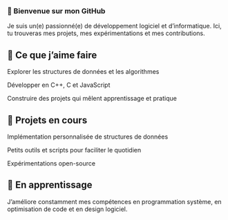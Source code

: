 ### 👋 Bienvenue sur mon GitHub

Je suis un(e) passionné(e) de développement logiciel et d’informatique.
Ici, tu trouveras mes projets, mes expérimentations et mes contributions.

## 🚀 Ce que j’aime faire

Explorer les structures de données et les algorithmes

Développer en C++, C et JavaScript

Construire des projets qui mêlent apprentissage et pratique

## 📂 Projets en cours

Implémentation personnalisée de structures de données

Petits outils et scripts pour faciliter le quotidien

Expérimentations open-source

## 🌱 En apprentissage

J’améliore constamment mes compétences en programmation système, en optimisation de code et en design logiciel.

<!--
**maxregenassPro/maxregenassPro** is a ✨ _special_ ✨ repository because its `README.md` (this file) appears on your GitHub profile.

Here are some ideas to get you started:

- 🔭 I’m currently working on ...
- 🌱 I’m currently learning ...
- 👯 I’m looking to collaborate on ...
- 🤔 I’m looking for help with ...
- 💬 Ask me about ...
- 📫 How to reach me: ...
- 😄 Pronouns: ...
- ⚡ Fun fact: ...
-->
